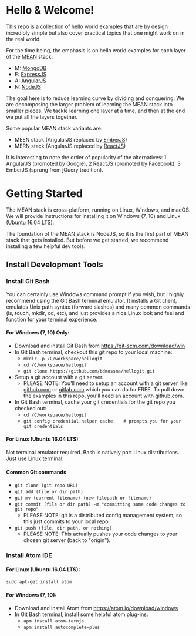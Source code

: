 # Hello & Welcome!
This repo is a collection of hello world examples
that are by design incredibly simple but also cover practical topics
that one might work on in the real world.

For the time being, the emphasis is on hello world examples for
each layer of the [MEAN](https://en.wikipedia.org/wiki/MEAN_(software_bundle)) stack:
+   M: [MongoDB](https://en.wikipedia.org/wiki/MongoDB)
+   E: [ExpressJS](https://en.wikipedia.org/wiki/Express.js)
+   A: [AngularJS](https://en.wikipedia.org/wiki/AngularJS)
+   N: [NodeJS](https://en.wikipedia.org/wiki/Node.js)

The goal here is to reduce learning curve by dividing and conquering: We are decomposing the larger problem
of learning the MEAN stack into smaller pieces.  We tackle learning one layer at a time, and then
at the end we put all the layers together.

Some popular MEAN stack variants are:
+   MEEN stack (AngularJS replaced by [EmberJS](https://en.wikipedia.org/wiki/Ember.js))
+   MERN stack (AngularJS replaced by [ReactJS](https://en.wikipedia.org/wiki/React_(JavaScript_library)))

It is interesting to note the order of popularity of the alternatives:
1 AngularJS (promoted by Google),
2 ReactJS (promoted by Facebook),
3 EmberJS (sprung from jQuery tradition).

# Getting Started
The MEAN stack is cross-platform, running on Linux, Windows, and macOS.  We will provide instructions
for installing it on Windows (7, 10) and Linux (Ubuntu 16.04 LTS).

The foundation of the
MEAN stack is NodeJS, so it is the first part of
MEAN stack that gets installed.  But before we get started, we recommend installing a
few helpful dev tools.

## Install Development Tools
### Install Git Bash
You can certainly use Windows command prompt if you wish, but I highly recommend using
the Git Bash terminal emulator.  It installs a Git client, emulates Unix path syntax (forward slashes)
and many common commands (ls, touch, mkdir, cd, etc), and just provides a nice Linux look and feel
and function for your terminal experience.

#### For Windows (7, 10) Only:
-   Download and install Git Bash from https://git-scm.com/download/win
-   In Git Bash terminal, checkout this git repo to your local machine:
    -   `mkdir -p /C/workspace/hellogit`
    -   `cd /C/workspace/hellogit`
    -   `git clone https://github.com/bdmossma/hellogit.git`
-   Setup a git account with a git server.
    -   PLEASE NOTE: You'll need to setup an account with a git server like
        [github.com](https://www.github.com) or [gitlab.com](https://www.gitlab.com)
        which you can do for FREE.  To pull down the examples in this repo, you'll need
        an account with github.com.
-   In Git Bash terminal, cache your git credentials for the git repo you checked out:
    -   `cd /C/workspace/hellogit`
    -   `git config credential.helper cache    # prompts you for your git credentials`

#### For Linux (Ubuntu 16.04 LTS):
Not terminal emulator required. Bash is natively part Linux distributions.
Just use Linux terminal.

#### Common Git commands
-   `git clone (git repo URL)`
-   `git add (file or dir path)`
-   `git mv (current filename) (new filepath or filename)`
-   `git commit (file or dir path) -m "committing some code changes to git repo"`
    -   PLEASE NOTE: git is a distributed config management system, so this just commits to your local repo.
-   `git push (file, dir path, or nothing)`
    -   PLEASE NOTE: This actually pushes your code changes to your chosen git server (back to "origin").

### Install Atom IDE
#### For Linux (Ubuntu 16.04 LTS):
`sudo apt-get install atom`

#### For Windows (7, 10):
-   Download and install Atom from https://atom.io/download/windows
-   In Git Bash terminal, install some helpful atom plug-ins:
    -   `apm install atom-ternjs`
    -   `apm install autocomplete-plus`
